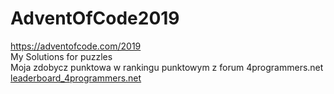 # AdventOfCode2019
https://adventofcode.com/2019
<br>My Solutions for puzzles
<br>Moja zdobycz punktowa w rankingu punktowym z forum 4programmers.net
<br><a href="https://imgur.com/a/qBFwycI">leaderboard_4programmers.net</a>
